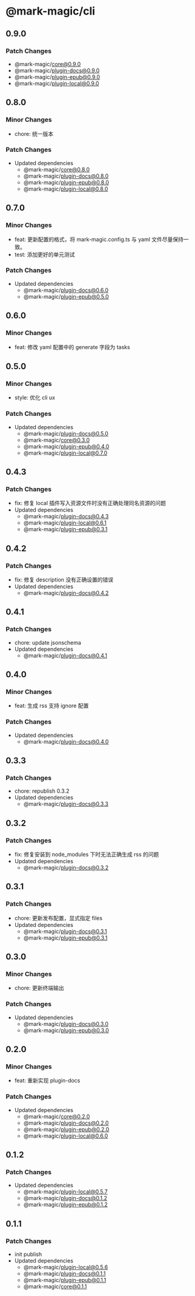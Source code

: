 # @mark-magic/cli

## 0.9.0

### Patch Changes

- @mark-magic/core@0.9.0
- @mark-magic/plugin-docs@0.9.0
- @mark-magic/plugin-epub@0.9.0
- @mark-magic/plugin-local@0.9.0

## 0.8.0

### Minor Changes

- chore: 统一版本

### Patch Changes

- Updated dependencies
  - @mark-magic/core@0.8.0
  - @mark-magic/plugin-docs@0.8.0
  - @mark-magic/plugin-epub@0.8.0
  - @mark-magic/plugin-local@0.8.0

## 0.7.0

### Minor Changes

- feat: 更新配置的格式，将 mark-magic.config.ts 与 yaml 文件尽量保持一致。
- test: 添加更好的单元测试

### Patch Changes

- Updated dependencies
  - @mark-magic/plugin-docs@0.6.0
  - @mark-magic/plugin-epub@0.5.0

## 0.6.0

### Minor Changes

- feat: 修改 yaml 配置中的 generate 字段为 tasks

## 0.5.0

### Minor Changes

- style: 优化 cli ux

### Patch Changes

- Updated dependencies
  - @mark-magic/plugin-docs@0.5.0
  - @mark-magic/core@0.3.0
  - @mark-magic/plugin-epub@0.4.0
  - @mark-magic/plugin-local@0.7.0

## 0.4.3

### Patch Changes

- fix: 修复 local 插件写入资源文件时没有正确处理同名资源的问题
- Updated dependencies
  - @mark-magic/plugin-docs@0.4.3
  - @mark-magic/plugin-local@0.6.1
  - @mark-magic/plugin-epub@0.3.1

## 0.4.2

### Patch Changes

- fix: 修复 description 没有正确设置的错误
- Updated dependencies
  - @mark-magic/plugin-docs@0.4.2

## 0.4.1

### Patch Changes

- chore: update jsonschema
- Updated dependencies
  - @mark-magic/plugin-docs@0.4.1

## 0.4.0

### Minor Changes

- feat: 生成 rss 支持 ignore 配置

### Patch Changes

- Updated dependencies
  - @mark-magic/plugin-docs@0.4.0

## 0.3.3

### Patch Changes

- chore: republish 0.3.2
- Updated dependencies
  - @mark-magic/plugin-docs@0.3.3

## 0.3.2

### Patch Changes

- fix: 修复安装到 node_modules 下时无法正确生成 rss 的问题
- Updated dependencies
  - @mark-magic/plugin-docs@0.3.2

## 0.3.1

### Patch Changes

- chore: 更新发布配置，显式指定 files
- Updated dependencies
  - @mark-magic/plugin-docs@0.3.1
  - @mark-magic/plugin-epub@0.3.1

## 0.3.0

### Minor Changes

- chore: 更新终端输出

### Patch Changes

- Updated dependencies
  - @mark-magic/plugin-docs@0.3.0
  - @mark-magic/plugin-epub@0.3.0

## 0.2.0

### Minor Changes

- feat: 重新实现 plugin-docs

### Patch Changes

- Updated dependencies
  - @mark-magic/core@0.2.0
  - @mark-magic/plugin-docs@0.2.0
  - @mark-magic/plugin-epub@0.2.0
  - @mark-magic/plugin-local@0.6.0

## 0.1.2

### Patch Changes

- Updated dependencies
  - @mark-magic/plugin-local@0.5.7
  - @mark-magic/plugin-docs@0.1.2
  - @mark-magic/plugin-epub@0.1.2

## 0.1.1

### Patch Changes

- init publish
- Updated dependencies
  - @mark-magic/plugin-local@0.5.6
  - @mark-magic/plugin-docs@0.1.1
  - @mark-magic/plugin-epub@0.1.1
  - @mark-magic/core@0.1.1
